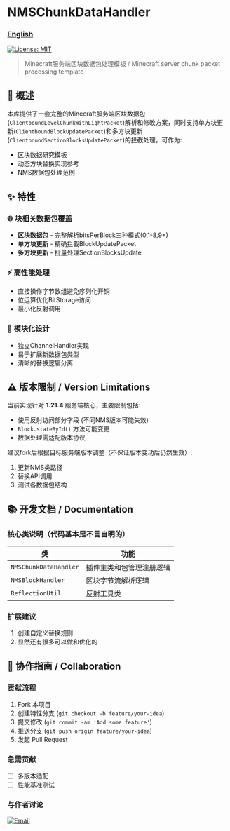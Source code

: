 # NMSChunkDataHandler
### [English](README_zh.md)
[![License: MIT](https://img.shields.io/badge/License-MIT-yellow.svg)](https://opensource.org/licenses/MIT)

> Minecraft服务端区块数据包处理模板 / Minecraft server chunk packet processing template

## 📖 概述

本库提供了一套完整的Minecraft服务端区块数据包(`ClientboundLevelChunkWithLightPacket`)解析和修改方案，同时支持单方块更新(`ClientboundBlockUpdatePacket`)和多方块更新(`ClientboundSectionBlocksUpdatePacket`)的拦截处理。可作为:
- 区块数据研究模板
- 动态方块替换实现参考
- NMS数据包处理范例

## ✨ 特性

### 🌐 块相关数据包覆盖
- **区块数据包** - 完整解析bitsPerBlock三种模式(0,1-8,9+)
- **单方块更新** - 精确拦截BlockUpdatePacket
- **多方块更新** - 批量处理SectionBlocksUpdate

### ⚡ 高性能处理
- 直接操作字节数组避免序列化开销
- 位运算优化BitStorage访问
- 最小化反射调用

### 🧩 模块化设计
- 独立ChannelHandler实现
- 易于扩展新数据包类型
- 清晰的替换逻辑分离

## ⚠️ 版本限制 / Version Limitations

当前实现针对 **1.21.4** 服务端核心，主要限制包括:
- 使用反射访问部分字段 (不同NMS版本可能失效)
- `Block.stateById()` 方法可能变更
- 数据处理需适配版本协议

建议fork后根据目标服务端版本调整（不保证版本变动后仍然生效）:
1. 更新NMS类路径
2. 替换API调用
3. 测试各数据包结构

## 📚 开发文档 / Documentation

### 核心类说明（代码基本是不言自明的）
| 类                     | 功能           |
|-----------------------|--------------|
| `NMSChunkDataHandler` | 插件主类和包管理注册逻辑 |
| `NMSBlockHandler`     | 区块字节流解析逻辑    |
| `ReflectionUtil`      | 反射工具类        |

### 扩展建议
1. 创建自定义替换规则
2. 显然还有很多可以做和优化的

## 🤝 协作指南 / Collaboration

### 贡献流程
1. Fork 本项目
2. 创建特性分支 (`git checkout -b feature/your-idea`)
3. 提交修改 (`git commit -am 'Add some feature'`)
4. 推送分支 (`git push origin feature/your-idea`)
5. 发起 Pull Request

### 急需贡献
- [ ] 多版本适配
- [ ] 性能基准测试

### 与作者讨论
[![Email](https://img.shields.io/badge/Email-MoYuOwO@outlook.com-blue?logo=mail.ru)](mailto:MoYuOwO@outlook.com) 